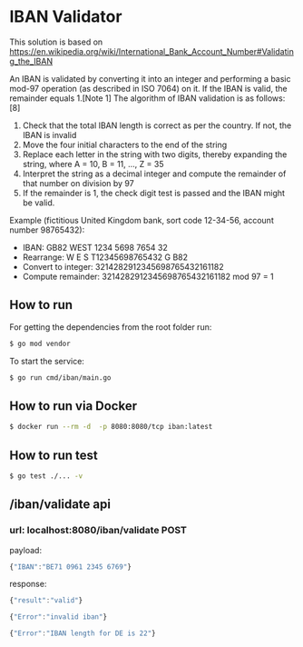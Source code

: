 # IBAN Validator

This solution is based on https://en.wikipedia.org/wiki/International_Bank_Account_Number#Validating_the_IBAN

An IBAN is validated by converting it into an integer and performing a basic mod-97 operation (as described in ISO 7064) on it. If the IBAN is valid, the remainder equals 1.[Note 1] The algorithm of IBAN validation is as follows:[8]

1. Check that the total IBAN length is correct as per the country. If not, the IBAN is invalid
2. Move the four initial characters to the end of the string
3. Replace each letter in the string with two digits, thereby expanding the string, where A = 10, B = 11, ..., Z = 35
4. Interpret the string as a decimal integer and compute the remainder of that number on division by 97
5. If the remainder is 1, the check digit test is passed and the IBAN might be valid.

Example (fictitious United Kingdom bank, sort code 12-34-56, account number 98765432):

* IBAN:		GB82 WEST 1234 5698 7654 32	
* Rearrange:		W E S T12345698765432 G B82	
* Convert to integer:		3214282912345698765432161182	
* Compute remainder:		3214282912345698765432161182	mod 97 = 1

## How to run

For getting the dependencies from the root folder run:

```sh
$ go mod vendor
```

To start the service:

```sh
$ go run cmd/iban/main.go
```

## How to run via Docker
```sh
$ docker run --rm -d  -p 8080:8080/tcp iban:latest
```
## How to run test

```sh
$ go test ./... -v
```

## /iban/validate api 
### url: localhost:8080/iban/validate  POST
payload:

```js
{"IBAN":"BE71 0961 2345 6769"}
```

response:

```js
{"result":"valid"}
```

```js
{"Error":"invalid iban"}
```

```js
{"Error":"IBAN length for DE is 22"}
```
